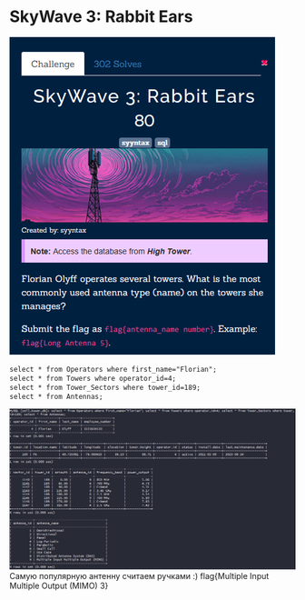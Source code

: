#  SkyWave 3: Rabbit Ears
![img.png](task%2Fimg.png) 
```mysql
select * from Operators where first_name="Florian"; 
select * from Towers where operator_id=4;
select * from Tower_Sectors where tower_id=189;
select * from Antennas;
```
![img.png](img.png) \
Самую популярную антенну считаем ручками :)
flag{Multiple Input Multiple Output (MIMO) 3}
